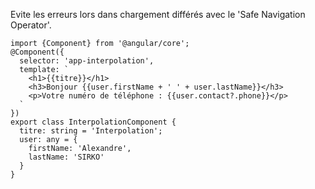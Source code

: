 Evite les erreurs lors dans chargement différés avec le 'Safe Navigation Operator'.

    import {Component} from '@angular/core';
    @Component({
      selector: 'app-interpolation',
      template: `
        <h1>{{titre}}</h1>
        <h3>Bonjour {{user.firstName + ' ' + user.lastName}}</h3>
        <p>Votre numéro de téléphone : {{user.contact?.phone}}</p>
      `
    })
    export class InterpolationComponent {
      titre: string = 'Interpolation';
      user: any = {
        firstName: 'Alexandre',
        lastName: 'SIRKO'
      }
    }
